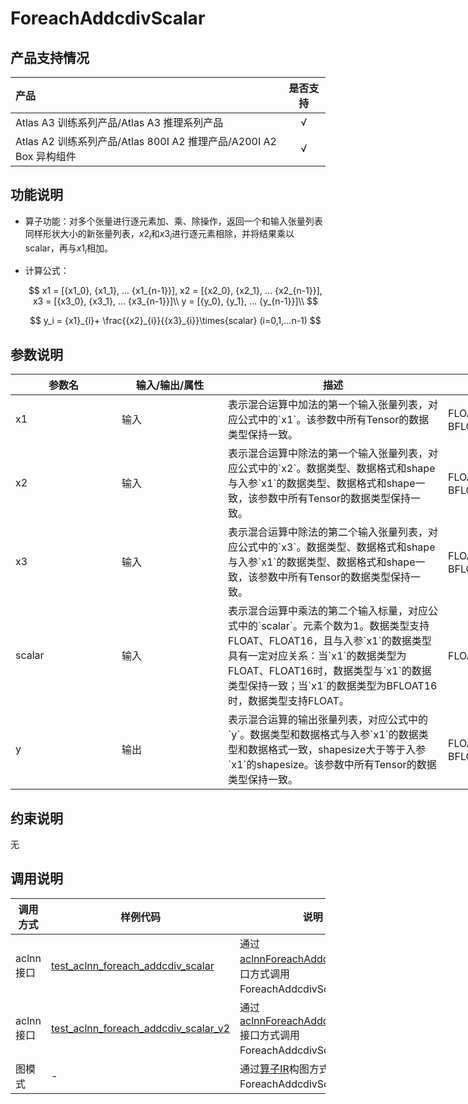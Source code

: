 # ForeachAddcdivScalar

## 产品支持情况

|产品             |  是否支持  |
|:-------------------------|:----------:|
|  <term>Atlas A3 训练系列产品/Atlas A3 推理系列产品</term>   |     √    |
|  <term>Atlas A2 训练系列产品/Atlas 800I A2 推理产品/A200I A2 Box 异构组件</term>     |     √    |

## 功能说明

- 算子功能：对多个张量进行逐元素加、乘、除操作，返回一个和输入张量列表同样形状大小的新张量列表，$x2_{i}$和$x3_{i}$进行逐元素相除，并将结果乘以scalar，再与$x1_{i}$相加。
- 计算公式：

  $$
  x1 = [{x1_0}, {x1_1}, ... {x1_{n-1}}], x2 = [{x2_0}, {x2_1}, ... {x2_{n-1}}], x3 = [{x3_0}, {x3_1}, ... {x3_{n-1}}]\\  
  y = [{y_0}, {y_1}, ... {y_{n-1}}]\\
  $$

  $$
  y_i = {x1}_{i}+ \frac{{x2}_{i}}{{x3}_{i}}\times{scalar} (i=0,1,...n-1)
  $$

## 参数说明

<table style="undefined;table-layout: fixed; width: 1005px"><colgroup>
  <col style="width: 170px">
  <col style="width: 170px">
  <col style="width: 352px">
  <col style="width: 213px">
  <col style="width: 100px">
  </colgroup>
  <thead>
    <tr>
      <th>参数名</th>
      <th>输入/输出/属性</th>
      <th>描述</th>
      <th>数据类型</th>
      <th>数据格式</th>
    </tr></thead>
  <tbody>
    <tr>
      <td>x1</td>
      <td>输入</td>
      <td>表示混合运算中加法的第一个输入张量列表，对应公式中的`x1`。该参数中所有Tensor的数据类型保持一致。</td>
      <td>FLOAT32、FLOAT16、BFLOAT16</td>
      <td>ND</td>
    </tr>
    <tr>
      <td>x2</td>
      <td>输入</td>
      <td>表示混合运算中除法的第一个输入张量列表，对应公式中的`x2`。数据类型、数据格式和shape与入参`x1`的数据类型、数据格式和shape一致，该参数中所有Tensor的数据类型保持一致。</td>
      <td>FLOAT32、FLOAT16、BFLOAT16</td>
      <td>ND</td>
    </tr>
    <tr>
      <td>x3</td>
      <td>输入</td>
      <td>表示混合运算中除法的第二个输入张量列表，对应公式中的`x3`。数据类型、数据格式和shape与入参`x1`的数据类型、数据格式和shape一致，该参数中所有Tensor的数据类型保持一致。</td>
      <td>FLOAT32、FLOAT16、BFLOAT16</td>
      <td>ND</td>
    </tr>
    <tr>
      <td>scalar</td>
      <td>输入</td>
      <td>表示混合运算中乘法的第二个输入标量，对应公式中的`scalar`。元素个数为1。数据类型支持FLOAT、FLOAT16，且与入参`x1`的数据类型具有一定对应关系：当`x1`的数据类型为FLOAT、FLOAT16时，数据类型与`x1`的数据类型保持一致；当`x1`的数据类型为BFLOAT16时，数据类型支持FLOAT。</td>
      <td>FLOAT32、FLOAT16</td><!--v2的aclnn多了double数据类型，待确认-->
      <td>ND</td>
    </tr>
    <tr>
      <td>y</td>
      <td>输出</td>
      <td>表示混合运算的输出张量列表，对应公式中的`y`。数据类型和数据格式与入参`x1`的数据类型和数据格式一致，shapesize大于等于入参`x1`的shapesize。该参数中所有Tensor的数据类型保持一致。</td>
      <td>FLOAT32、FLOAT16、BFLOAT16</td>
      <td>ND</td>
    </tr>
  </tbody></table>

## 约束说明

无

## 调用说明

| 调用方式   | 样例代码           | 说明                                         |
| ---------------- | --------------------------- | --------------------------------------------------- |
| aclnn接口  | [test_aclnn_foreach_addcdiv_scalar](examples/test_aclnn_foreach_addcdiv_scalar.cpp) | 通过[aclnnForeachAddcdivScalar](docs/aclnnForeachAddcdivScalar.md)接口方式调用ForeachAddcdivScalar算子。 |
| aclnn接口  | [test_aclnn_foreach_addcdiv_scalar_v2](examples/test_aclnn_foreach_addcdiv_scalar_v2.cpp) | 通过[aclnnForeachAddcdivScalarV2](docs/aclnnForeachAddcdivScalarV2.md)接口方式调用ForeachAddcdivScalar算子。 |
| 图模式 | -  | 通过[算子IR](op_graph/foreach_addcdiv_scalar_proto.h)构图方式调用ForeachAddcdivScalar算子。         |

<!--[test_geir_foreach_addcdiv_scalar](examples/test_geir_foreach_addcdiv_scalar.cpp)-->
